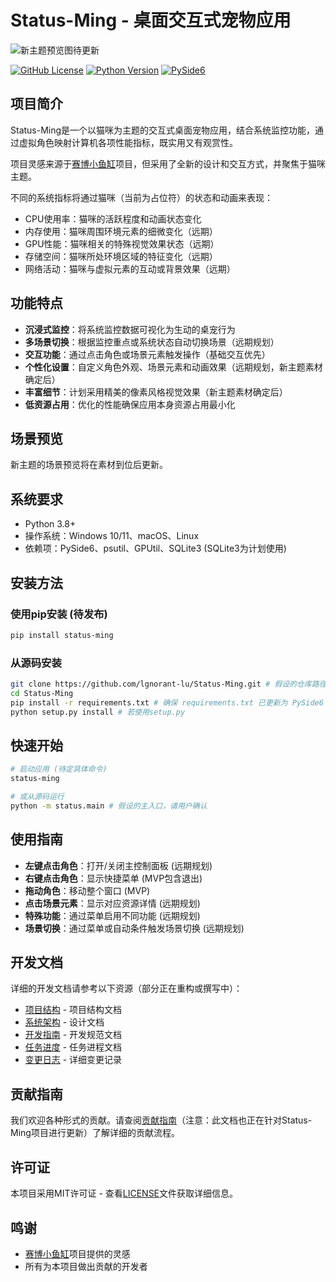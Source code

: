 # Status-Ming - 桌面交互式宠物应用

![新主题预览图待更新]()

[![GitHub License](https://img.shields.io/badge/license-MIT-green)](LICENSE)
[![Python Version](https://img.shields.io/badge/python-3.8%2B-blue)](https://www.python.org/downloads/)
[![PySide6](https://img.shields.io/badge/UI%20Framework-PySide6-blue)](https://pypi.org/project/PySide6/)

## 项目简介

Status-Ming是一个以猫咪为主题的交互式桌面宠物应用，结合系统监控功能，通过虚拟角色映射计算机各项性能指标，既实用又有观赏性。

项目灵感来源于[赛博小鱼缸](https://github.com/Littlefean/cyber-life)项目，但采用了全新的设计和交互方式，并聚焦于猫咪主题。

不同的系统指标将通过猫咪（当前为占位符）的状态和动画来表现：
- CPU使用率：猫咪的活跃程度和动画状态变化
- 内存使用：猫咪周围环境元素的细微变化（远期）
- GPU性能：猫咪相关的特殊视觉效果状态（远期）
- 存储空间：猫咪所处环境区域的特征变化（远期）
- 网络活动：猫咪与虚拟元素的互动或背景效果（远期）

## 功能特点

- **沉浸式监控**：将系统监控数据可视化为生动的桌宠行为
- **多场景切换**：根据监控重点或系统状态自动切换场景（远期规划）
- **交互功能**：通过点击角色或场景元素触发操作（基础交互优先）
- **个性化设置**：自定义角色外观、场景元素和动画效果（远期规划，新主题素材确定后）
- **丰富细节**：计划采用精美的像素风格视觉效果（新主题素材确定后）
- **低资源占用**：优化的性能确保应用本身资源占用最小化

## 场景预览

新主题的场景预览将在素材到位后更新。

## 系统要求

- Python 3.8+
- 操作系统：Windows 10/11、macOS、Linux
- 依赖项：PySide6、psutil、GPUtil、SQLite3 (SQLite3为计划使用)

## 安装方法

### 使用pip安装 (待发布)

```bash
pip install status-ming 
```

### 从源码安装

```bash
git clone https://github.com/lgnorant-lu/Status-Ming.git # 假设的仓库路径，请用户确认
cd Status-Ming
pip install -r requirements.txt # 确保 requirements.txt 已更新为 PySide6
python setup.py install # 若使用setup.py
```

## 快速开始

```bash
# 启动应用 (待定具体命令)
status-ming

# 或从源码运行
python -m status.main # 假设的主入口，请用户确认
```

## 使用指南

- **左键点击角色**：打开/关闭主控制面板 (远期规划)
- **右键点击角色**：显示快捷菜单 (MVP包含退出)
- **拖动角色**：移动整个窗口 (MVP)
- **点击场景元素**：显示对应资源详情 (远期规划)
- **特殊功能**：通过菜单启用不同功能 (远期规划)
- **场景切换**：通过菜单或自动条件触发场景切换 (远期规划)

## 开发文档

详细的开发文档请参考以下资源（部分正在重构或撰写中）：
- [项目结构](Structure.md) - 项目结构文档
- [系统架构](Design.md) - 设计文档
- [开发指南](Development_Guidelines.md) - 开发规范文档
- [任务进度](Thread.md) - 任务进程文档
- [变更日志](Log.md) - 详细变更记录

## 贡献指南

我们欢迎各种形式的贡献。请查阅[贡献指南](docs/contributing.md)（注意：此文档也正在针对Status-Ming项目进行更新）了解详细的贡献流程。

## 许可证

本项目采用MIT许可证 - 查看[LICENSE](LICENSE)文件获取详细信息。

## 鸣谢

- [赛博小鱼缸](https://github.com/Littlefean/cyber-life)项目提供的灵感
- 所有为本项目做出贡献的开发者 